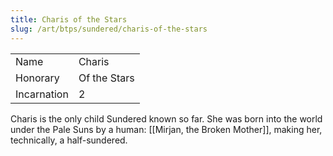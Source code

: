 ```yaml
---
title: Charis of the Stars
slug: /art/btps/sundered/charis-of-the-stars
---
```


|             |              |
| ----------- | ------------ |
| Name        | Charis       |
| Honorary    | Of the Stars |
| Incarnation | 2            |

Charis is the only child Sundered known so far. She was born into the world under the Pale Suns by a human: [[Mirjan, the Broken Mother]], making her, technically, a half-sundered.